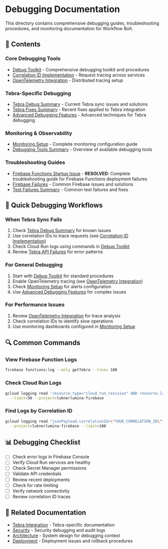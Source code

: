 # Debugging Documentation

This directory contains comprehensive debugging guides, troubleshooting procedures, and monitoring documentation for Workflow Bolt.

## 📁 Contents

### Core Debugging Tools

- [Debug Toolkit](DEBUG-TOOLKIT.md) - Comprehensive debugging toolkit and procedures
- [Correlation ID Implementation](correlation-id-implementation.md) - Request tracing across services
- [OpenTelemetry Integration](opentelemetry-integration.md) - Distributed tracing setup

### Tebra-Specific Debugging

- [Tebra Debug Summary](TEBRA_DEBUG_SUMMARY.md) - Current Tebra sync issues and solutions
- [Tebra Fixes Summary](TEBRA_FIXES_SUMMARY.md) - Recent fixes applied to Tebra integration
- [Advanced Debugging Features](advanced-debugging-features.md) - Advanced techniques for Tebra debugging

### Monitoring & Observability

- [Monitoring Setup](MONITORING_SETUP.md) - Complete monitoring configuration guide
- [Debugging Tools Summary](debugging-tools-summary.md) - Overview of available debugging tools

### Troubleshooting Guides

- [Firebase Functions Startup Issue](FIREBASE_FUNCTIONS_STARTUP_ISSUE.md) - **RESOLVED**: Complete troubleshooting guide for Firebase Functions deployment failures
- [Firebase Failures](firebase-failures.md) - Common Firebase issues and solutions
- [Test Failures Summary](test-failures-summary.md) - Common test failures and fixes

## 🚀 Quick Debugging Workflows

### When Tebra Sync Fails

1. Check [Tebra Debug Summary](TEBRA_DEBUG_SUMMARY.md) for known issues
2. Use correlation IDs to trace requests (see [Correlation ID Implementation](correlation-id-implementation.md))
3. Check Cloud Run logs using commands in [Debug Toolkit](DEBUG-TOOLKIT.md)
4. Review [Tebra API Failures](tebra-api-failures.md) for error patterns

### For General Debugging

1. Start with [Debug Toolkit](DEBUG-TOOLKIT.md) for standard procedures
2. Enable OpenTelemetry tracing (see [OpenTelemetry Integration](opentelemetry-integration.md))
3. Check [Monitoring Setup](MONITORING_SETUP.md) for alerts configuration
4. Use [Advanced Debugging Features](advanced-debugging-features.md) for complex issues

### For Performance Issues

1. Review [OpenTelemetry Integration](opentelemetry-integration.md) for trace analysis
2. Check correlation IDs to identify slow operations
3. Use monitoring dashboards configured in [Monitoring Setup](MONITORING_SETUP.md)

## 🔍 Common Commands

### View Firebase Function Logs

```bash
firebase functions:log --only getTebra --lines 100
```

### Check Cloud Run Logs

```bash
gcloud logging read 'resource.type="cloud_run_revision" AND resource.labels.service_name="tebra-php-api"' \
  --limit=50 --project=luknerlumina-firebase
```

### Find Logs by Correlation ID

```bash
gcloud logging read "jsonPayload.correlationId=\"YOUR_CORRELATION_ID\"" \
  --project=luknerlumina-firebase --limit=100
```

## 📊 Debugging Checklist

- [ ] Check error logs in Firebase Console
- [ ] Verify Cloud Run services are healthy
- [ ] Check Secret Manager permissions
- [ ] Validate API credentials
- [ ] Review recent deployments
- [ ] Check for rate limiting
- [ ] Verify network connectivity
- [ ] Review correlation ID traces

## 🔗 Related Documentation

- [Tebra Integration](../tebra-integration/) - Tebra-specific documentation
- [Security](../security/) - Security debugging and audit logs
- [Architecture](../architecture/) - System design for debugging context
- [Deployment](../deployment/) - Deployment issues and rollback procedures
